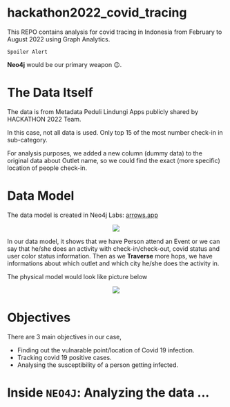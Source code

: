 # hackathon2022_covid_tracing

This REPO contains analysis for covid tracing in Indonesia from February to August 2022 using Graph Analytics.

`Spoiler Alert` 

**Neo4j** would be our primary weapon :wink:.

# The Data Itself

The data is from Metadata Peduli Lindungi Apps publicly shared by HACKATHON 2022 Team.

In this case, not all data is used. Only top 15 of the most number check-in in sub-category.

For analysis purposes, we added a new column (dummy data) to the original data about Outlet name, so we could find the exact (more specific) location of people check-in.

# Data Model

The data model is created in Neo4j Labs: [arrows.app](https://arrows.app/)

<p align="center">
  <img src="https://user-images.githubusercontent.com/98151352/196348325-68dffc58-0436-494e-a242-519cacc318a2.png" />
</p>

In our data model, it shows that we have Person attend an Event or we can say that he/she does an activity with check-in/check-out, covid status and user color status information.
Then as we **Traverse** more hops, we have informations about which outlet and which city he/she does the activity in.

The physical model would look like picture below

<p align="center">
  <img src="https://user-images.githubusercontent.com/98151352/196351657-559d44c2-3578-4e7f-a6df-bc92005b111e.png" />
</p>

# Objectives

There are 3 main objectives in our case,

- Finding out the vulnarable point/location of Covid 19 infection.
- Tracking covid 19 positive cases.
- Analysing the susceptibility of a person getting infected.

# Inside `NEO4J`: Analyzing the data ... 
